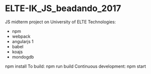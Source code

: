 # ELTE-IK_JS_beadando_2017
JS midterm project on University of ELTE
Technologies:
 - npm
 - webpack
 - angularjs 1
 - babel
 - koajs
 - mondogdb

npm install
To build:
npm run build
Continuous development:
npm start
